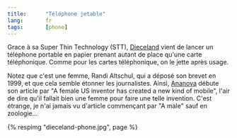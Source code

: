 ```yaml
---
title:      "Téléphone jetable"
lang:       fr
tags:       [phone]
---
```


Grace à sa Super Thin Technology (STT), [Dieceland](http://www.dtcproducts.com/) vient de lancer un téléphone portable en papier prenant autant de place qu'une carte téléphonique. Comme pour les cartes téléphonique, on le jette après usage.

Notez que c'est une femme, Randi Altschul, qui a déposé son brevet en 1999, et que cela semble étonner les journalistes. Ainsi, [Ananova](http://www.ananova.com/news/story/sm_89877.html) débute son article par "A female US inventor has created a new kind of mobile", l'air de dire qu'il fallait bien une femme pour faire une telle invention. C'est étrange, je n'ai jamais vu d'article commençant par "A male" sauf en zoologie…

{% respimg "dieceland-phone.jpg", page %}
